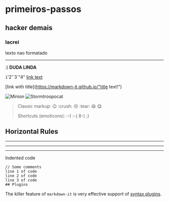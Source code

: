 # primeiros-passos
## hacker demais
### lacrei
texto nao formatado
***********
:)
**DUDA LINDA**

`1`'2'´3´"4"
[link text](http://dev.nodeca.com)

[link with title](https://markdown-it.github.io/"title text!")

![Minion](https://octodex.github.com/images/minion.png)
![Stormtroopocat](https://octodex.github.com/images/stormtroopocat.jpg "The Stormtroopocat")
> Classic markup: :wink: :crush: :cry: :tear: :laughing: :yum:
>
> Shortcuts (emoticons): :-) :-( 8-) ;)
## Horizontal Rules

___

---

***
Indented code

    // Some comments
    line 1 of code
    line 2 of code
    line 3 of code
    ## Plugins

The killer feature of `markdown-it` is very effective support of
[syntax plugins](https://www.npmjs.org/browse/keyword/markdown-it-plugin).
